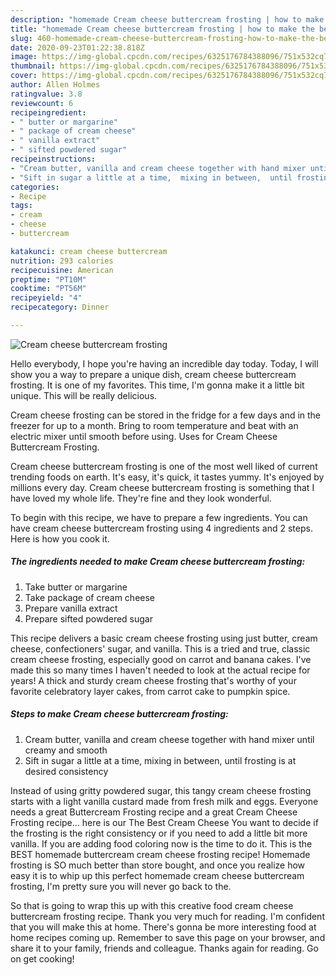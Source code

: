 ```yaml
---
description: "homemade Cream cheese buttercream frosting | how to make the best Cream cheese buttercream frosting"
title: "homemade Cream cheese buttercream frosting | how to make the best Cream cheese buttercream frosting"
slug: 460-homemade-cream-cheese-buttercream-frosting-how-to-make-the-best-cream-cheese-buttercream-frosting
date: 2020-09-23T01:22:38.818Z
image: https://img-global.cpcdn.com/recipes/6325176784388096/751x532cq70/cream-cheese-buttercream-frosting-recipe-main-photo.jpg
thumbnail: https://img-global.cpcdn.com/recipes/6325176784388096/751x532cq70/cream-cheese-buttercream-frosting-recipe-main-photo.jpg
cover: https://img-global.cpcdn.com/recipes/6325176784388096/751x532cq70/cream-cheese-buttercream-frosting-recipe-main-photo.jpg
author: Allen Holmes
ratingvalue: 3.8
reviewcount: 6
recipeingredient:
- " butter or margarine"
- " package of cream cheese"
- " vanilla extract"
- " sifted powdered sugar"
recipeinstructions:
- "Cream butter, vanilla and cream cheese together with hand mixer until creamy and smooth"
- "Sift in sugar a little at a time,  mixing in between,  until frosting is at desired consistency"
categories:
- Recipe
tags:
- cream
- cheese
- buttercream

katakunci: cream cheese buttercream 
nutrition: 293 calories
recipecuisine: American
preptime: "PT10M"
cooktime: "PT56M"
recipeyield: "4"
recipecategory: Dinner

---
```



![Cream cheese buttercream frosting](https://img-global.cpcdn.com/recipes/6325176784388096/751x532cq70/cream-cheese-buttercream-frosting-recipe-main-photo.jpg)

Hello everybody, I hope you're having an incredible day today. Today, I will show you a way to prepare a unique dish, cream cheese buttercream frosting. It is one of my favorites. This time, I'm gonna make it a little bit unique. This will be really delicious.

Cream cheese frosting can be stored in the fridge for a few days and in the freezer for up to a month. Bring to room temperature and beat with an electric mixer until smooth before using. Uses for Cream Cheese Buttercream Frosting.

Cream cheese buttercream frosting is one of the most well liked of current trending foods on earth. It's easy, it's quick, it tastes yummy. It's enjoyed by millions every day. Cream cheese buttercream frosting is something that I have loved my whole life. They're fine and they look wonderful.


To begin with this recipe, we have to prepare a few ingredients. You can have cream cheese buttercream frosting using 4 ingredients and 2 steps. Here is how you cook it.

<!--inarticleads1-->

##### The ingredients needed to make Cream cheese buttercream frosting:

1. Take  butter or margarine
1. Take  package of cream cheese
1. Prepare  vanilla extract
1. Prepare  sifted powdered sugar


This recipe delivers a basic cream cheese frosting using just butter, cream cheese, confectioners&#39; sugar, and vanilla. This is a tried and true, classic cream cheese frosting, especially good on carrot and banana cakes. I&#39;ve made this so many times I haven&#39;t needed to look at the actual recipe for years! A thick and sturdy cream cheese frosting that&#39;s worthy of your favorite celebratory layer cakes, from carrot cake to pumpkin spice. 

<!--inarticleads2-->

##### Steps to make Cream cheese buttercream frosting:

1. Cream butter, vanilla and cream cheese together with hand mixer until creamy and smooth
1. Sift in sugar a little at a time,  mixing in between,  until frosting is at desired consistency


Instead of using gritty powdered sugar, this tangy cream cheese frosting starts with a light vanilla custard made from fresh milk and eggs. Everyone needs a great Buttercream Frosting recipe and a great Cream Cheese Frosting recipe… here is our The Best Cream Cheese You want to decide if the frosting is the right consistency or if you need to add a little bit more vanilla. If you are adding food coloring now is the time to do it. This is the BEST homemade buttercream cream cheese frosting recipe! Homemade frosting is SO much better than store bought, and once you realize how easy it is to whip up this perfect homemade cream cheese buttercream frosting, I&#39;m pretty sure you will never go back to the. 

So that is going to wrap this up with this creative food cream cheese buttercream frosting recipe. Thank you very much for reading. I'm confident that you will make this at home. There's gonna be more interesting food at home recipes coming up. Remember to save this page on your browser, and share it to your family, friends and colleague. Thanks again for reading. Go on get cooking!
